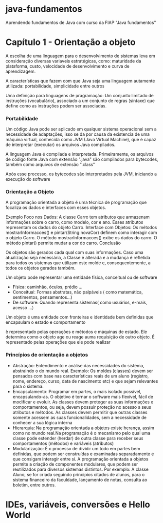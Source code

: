 # java-fundamentos
Aprendendo fundamentos de Java com curso da FIAP "Java fundamentos"

<h1>Capítulo 1 - Orientação a objeto</h1>
A escolha de uma linguagem para o desenvolvimento de sistemas leva em consideração diversas variaveis estratégicas, como: maturidade da plataforma, custo, velocidade de desenvolvimento e curva de aprendizagem.

A características que fazem com que Java seja uma linguagem autamente utilizada: portabilidade, simplicidade entre outros

Uma definição para linguagens de pragramação: Um conjunto limitado de instruções (vocabulário), associado a um conjunto de regras (sintaxe) que define como as instruções podem ser associadas.

<h3>Portabilidade</h3>
Um código Java pode ser aplicado em qualquer sistema operacional sem a necessidade de adaptações, isso se da por causa da existencia de uma máquina virtual, conhecida como JVM (Java Virtual Machine), que é capaz de interpretar (executar) os arquivos Java compilados. 

A linguagem Java é compilada e interpretada. Primeiramente, os arquivos de código fonte Java com extensão ".java" são compilados para bytecodes, também como arquivos de extensão ".class"

Após esse processo, os bytecodes são interpretados pela JVM, iniciando a execução do software

<h3>Orientação a Objeto</h3>
A programação orientada a objeto é uma técnica de programação que focaliza os dados e interfaces com esses objetos. 

Exemplo
Foco nos Dados: A classe Carro tem atributos que armazenam informações sobre o carro, como modelo, cor e ano. Esses atributos representam os dados do objeto Carro.
Interface com Objetos: Os métodos mostrarInformacoes() e pintar(String novaCor) definem como interagir com o objeto Carro.
O método mostrarInformacoes() exibe os dados do carro.
O método pintar() permite mudar a cor do carro.
Conclusão

Os objetos são gerados cada qual com suas informações. Caso uma atualização seja necessária, a Classe é alterada e a mudança é refletida para todos os sistemas que utilizam este molde e, consequentemente, a todos os objetos gerados também.

Um objeto pode representar uma entidade física, conceitual ou de software
<ul>
  <li>Física: caminhão, óculos, prédio ...</li>
  <li>Conceitual: Formas abstratas, não palpáveis ( como matemática, sentimentos, pensamentos...)</li>
  <li>De software: Quando representa sistemas( como usuários, e-mais, acesso ...)</li>
</ul>

Um objeto é uma entidade com fronteiras e identidade bem definidas que encapsulam o estado e comportamento

è representado pelas operações e métodos e máquinas de estado. Ele determina como o objeto age ou reage auma requisição de outro objeto. É representado pelas operações que ele pode realizar

<h3>Princípios de orientação a objetos</h3>
<ul>
  <li>Abstração: Entendimento e análise das necessidades do sistema, abstraindo o do mundo real. Exemplo: Os moldes (classes) devem ser pensados com base nas características reais de um aluno (registro, nome, endereço, curso, data de nascimento etc) e que sejam relevantes para o sistema.</li>
  <li>Encapsulamento: Programar em partes, o mais isolado possível, encapsulando-as. O objetivo é tornar o software mais flexível, fácil de modificar e evoluir. As classes devem proteger as suas informações e comportamentos, ou seja, devem possuir proteção no acesso a seus atributos e métodos.
  As classes devem permitir que outras classes somente acessem as suas funcionalidades, sem a necessidade de conhecer a sua lógica interna</li>
  <li>Hierarquia: Na programação orientada a objetos existe herança, assim como no mundo real.Na programação é o mecanismo pelo qual uma classe pode estender (herdar) de outra classe para receber seus comportamentos (métodos) e variáveis (atributos)</li>
  <li>Modularização: É o processo de dividir um todo em partes bem definidas, que podem ser construídas e examinadas separadamente e que consigam interagir entre si. A programação orientada a objetos permite a criação de componentes modulares, que podem ser reutilizados para diversos sistemas distintos. Por exemplo: A classe Aluno, se for criada seguindo princípios citados de alunos, para o sistema financeiro da faculdade, lançamento de notas, consulta ao boletim, entre outros.</li>
</ul>

<h1>IDEs, variáveis, conversões e Hello World</h1>
 
